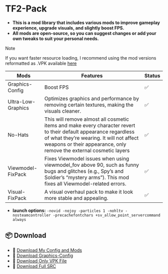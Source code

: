# TF2-Pack
* **This is a mod library that includes various mods to improve gameplay experience, upgrade visuals, and slightly boost FPS.**
* **All mods are open-source, so you can suggest changes or add your own tweaks to suit your personal needs.**

> [!NOTE]
>  If you want faster resource loading, I recommend using the mod versions reformatted as .VPK available [here](https://github.com/K-M19/TF2-Pack/releases/tag/Main)


| Mods | Features | Status |
| --- | ------ | ------ |
| Graphics-Config | Boost FPS | ✅ |
| Ultra-Low-Graphics | Optimizes graphics and performance by removing certain textures, making the visuals cleaner.  | ✅ |
| No-Hats  | This will remove almost all cosmetic items and make every character revert to their default appearance regardless of what they’re wearing. It will not affect weapons or their appearance, only remove the external cosmetic layers | ✅ |
| Viewmodel-FixPack  | Fixes Viewmodel issues when using viewmodel_fov above 90, such as funny bugs and glitches (e.g., Spy’s and Soldier’s “mystery arms”). This mod fixes all Viewmodel-related errors. | ✅ |
| Visual-FixPack  | A visual overhaul pack to make it look more stable and appealing. | ✅ |

* **launch options:** `-novid -nojoy -particles 1 -nohltv -nosteamcontroller -precachefontchars +sv_allow_point_servercommand always`

## 📦 Download 
- 🔗 [Download My Config and Mods](https://github.com/K-M19/TF2-Pack/releases/download/Main/My_Config_and_Mods_V1.1.zip)
- 🔗 [Download Graphics-Config](https://github.com/K-M19/TF2-Pack/releases/download/Main/Graphics-Config_V1.3.zip)
- 🔗 [Download Only VPK File](https://github.com/K-M19/TF2-Pack/releases/tag/Main)
- 🔗 [Download Full SRC](https://github.com/K-M19/TF2-Pack/archive/refs/heads/main.zip) 
